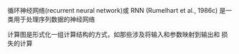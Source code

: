 循环神经网络(recurrent neural network)或 RNN (Rumelhart et al., 1986c) 是一类用于处理序列数据的神经网络

计算图是形式化一组计算结构的方式，如那些涉及将输入和参数映射到输出和 损失的计算